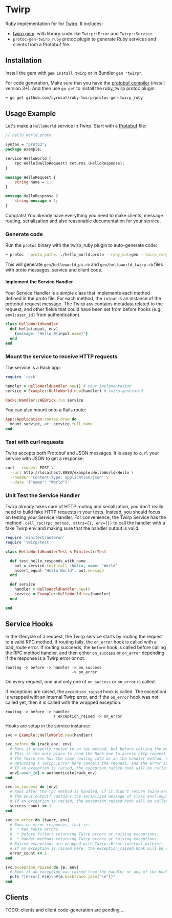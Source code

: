 # Twirp

Ruby implementation for for [Twirp](https://github.com/twitchtv/twirp). It includes:
 
 * [twirp gem](https://rubygems.org/gems/twirp): with library code like `Twirp::Error` and `Twirp::Service`.
 * `protoc-gen-twirp_ruby` protoc plugin to generate Ruby services and clients from a Protobuf file. 


## Installation

Install the gem with `gem install twirp` or in Bundler `gem "twirp"`.

For code generation, Make sure that you have the [protobuf compiler](https://github.com/golang/protobuf) (install version 3+).
And then use `go get` to install the ruby_twirp protoc plugin:

```sh
➜ go get github.com/cyrusaf/ruby-twirp/protoc-gen-twirp_ruby
```


## Usage Example

Let's make a `HelloWorld` service in Twirp. Start with a [Protobuf](https://developers.google.com/protocol-buffers/docs/proto3) file:

```protobuf
// hello_world.proto

syntax = "proto3";
package example;

service HelloWorld {
    rpc Hello(HelloRequest) returns (HelloResponse);
}

message HelloRequest {
    string name = 1;
}

message HelloResponse {
    string message = 1;
}
```

Congrats! You already have everything you need to make clients, message routing, serialization and also reasonable documentation for your service.


### Generate code

Run the `protoc` binary with the twirp_ruby plugin to auto-generate code:

```sh
➜ protoc --proto_path=. ./hello_world.proto --ruby_out=gen --twirp_ruby_out=gen
```

This will generate `gen/helloworld_pb.rb` and `gen/helloworld_twirp.rb` files with proto messages, service and client code.


#### Implement the Service Handler

Your Service Handler is a simple class that implements each method defined in the proto file.
For each method, the `intput` is an instance of the protobuf request message. The Twirp `env`
contains metadata related to the request, and other fields that could have been set from before
hooks (e.g. `env[:user_id]` from authentication).

```ruby
class HelloWorldHandler
  def hello(input, env)
    {message: "Hello #{input.name}"}
  end
end
```

### Mount the service to receive HTTP requests

The service is a Rack app:

```ruby
require 'rack'

handler = HelloWorldHandler.new() # your implementation
service = Example::HelloWorld.new(handler) # twirp-generated

Rack::Handler::WEBrick.run service
```

You can also mount onto a Rails route:

```ruby
App::Application.routes.draw do
  mount service, at: service.full_name
end
```

### Test with curl requests

Twirp accepts both Protobuf and JSON messages. It is easy to `curl` your service with JSON to get a response:

```sh
curl --request POST \
  --url http://localhost:8080/example.HelloWorld/Hello \
  --header 'Content-Type: application/json' \
  --data '{"name": "World"}'
```

### Unit Test the Service Handler

Twirp already takes care of HTTP routing and serialization, you don't really need to build fake HTTP requests in your tests.
Instead, you should focus on testing your Service Handler. For convenience, the Twirp Service has the method
`.call_rpc(rpc_method, attrs={}, env={})` to call the handler with a fake Twirp env and making sure that the handler output is valid.

```ruby
require 'minitest/autorun'
require 'twirp/test'

class HelloWorldHandlerTest < Minitest::Test

  def test_hello_responds_with_name
    out = service.test_call :Hello, name: "World"
    assert_equal "Hello World", out.message
  end

  def service
    handler = HelloWorldHandler.new()
    service = Example::HelloWorld.new(handler)
  end

end
```


## Service Hooks

In the lifecycle of a request, the Twirp service starts by routing the request to a valid
RPC method. If routing fails, the `on_error` hook is called with a bad_route error. 
If routing succeeds, the `before` hook is called before calling the RPC method handler, 
and then either `on_success` or `on_error` depending if the response is a Twirp error or not. 

```
routing -> before -> handler -> on_success
                             -> on_error
```

On every request, one and only one of `on_success` or `on_error` is called.


If exceptions are raised, the `exception_raised` hook is called. The exceptioni is wrapped with
an internal Twirp error, and if the `on_error` hook was not called yet, then it is called with
the wrapped exception.


```
routing -> before -> handler
                     ! exception_raised -> on_error
```

Hooks are setup in the service instance:

```ruby
svc = Example::HelloWorld.new(handler)

svc.before do |rack_env, env|
  # Runs if properly routed to an rpc method, but before calling the method handler.
  # This is the only place to read the Rack env to access http request and middleware data.
  # The Twirp env has the same routing info as in the handler method, e.g. :rpc_method, :input and :input_class.
  # Returning a Twirp::Error here cancels the request, and the error is returned instead.
  # If an exception is raised, the exception_raised hook will be called followed by on_error.
  env[:user_id] = authenticate(rack_env)
end

svc.on_success do |env|
  # Runs after the rpc method is handled, if it didn't return Twirp errors or raised exceptions.
  # The env[:output] contains the serialized message of class env[:ouput_class].
  # If an exception is raised, the exception_raised hook will be called.
  success_count += 1
end

svc.on_error do |twerr, env|
  # Runs on error responses, that is:
  #  * bad_route errors
  #  * before filters returning Twirp errors or raising exceptions.
  #  * hander methods returning Twirp errors or raising exceptions.
  # Raised exceptions are wrapped with Twirp::Error.internal_with(e).
  # If an exception is raised here, the exception_raised hook will be called.
  error_count += 1
end

svc.exception_raised do |e, env|
  # Runs if an exception was raised from the handler or any of the hooks.
  puts "[Error] #{e}\n#{e.backtrace.join("\n")}"
end
```


## Clients

TODO: clients and client code-generation are pending ...
